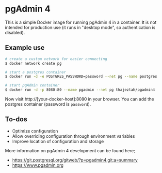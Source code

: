 # pgAdmin 4

This is a simple Docker image for running pgAdmin 4 in a container. It is not 
intended for production use (it runs in "desktop mode", so authentication
is disabled).

## Example use

```bash
# create a custom network for easier connecting
$ docker network create pg

# start a postgres container
$ docker run -d -e POSTGRES_PASSWORD=password --net pg --name postgres postgres

# start pgAdmin container
$ docker run -d -p 8080:80 --name pgadmin --net pg thajeztah/pgadmin4
```

Now visit http://[your-docker-host]:8080 in your browser. You can add the
postgres container (password is `password`).


## To-dos

- Optimize configuration
- Allow overriding configuration through environment variables
- Improve location of configuration and storage


More information on pgAdmin 4 development can be found here;

- https://git.postgresql.org/gitweb/?p=pgadmin4.git;a=summary
- https://www.pgadmin.org
